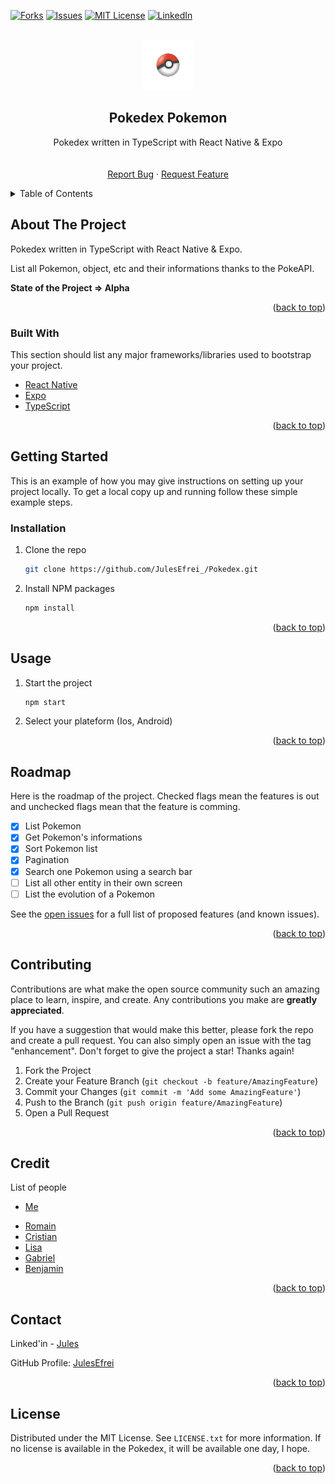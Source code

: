 <div id="top"></div>

<!-- [![Contributors][contributors-shield]][contributors-url] -->
<!-- [![Stargazers][stars-shield]][stars-url] -->
[![Forks][forks-shield]][forks-url]
[![Issues][issues-shield]][issues-url]
[![MIT License][license-shield]][license-url]
[![LinkedIn][linkedin-shield]][linkedin-url]



<!-- PROJECT LOGO -->
<br />
<div align="center">
  
  <img src="assets/Pokeball.png" alt="Logo" width="80" height="80" />
  <!-- https://drive.google.com/uc?export=view&id=      => Google drive Link -->

  <h2 align="center">Pokedex Pokemon</h2>

  <p align="center">
    Pokedex written in TypeScript with React Native & Expo
    <br />
    <!-- <a href="https://github.com/JulesEfrei/Pokedex"><strong>Explore the docs</strong></a> -->
    <br />
    <br />
    <!-- <a href="https://github.com/JulesEfrei/Pokedex">View Demo</a>
    · -->
    <a href="https://github.com/JulesEfrei/Pokedex/issues">Report Bug</a>
    ·
    <a href="https://github.com/JulesEfrei/Pokedex/pulls">Request Feature</a>
  </p>
</div>



<!-- TABLE OF CONTENTS -->
<details>
  <summary>Table of Contents</summary>
  <ol>
    <li>
      <a href="#about-the-project">About The Project</a>
      <ul>
        <li><a href="#built-with">Built With</a></li>
      </ul>
    </li>
    <li>
      <a href="#getting-started">Getting Started</a>
      <ul>
        <li><a href="#installation">Installation</a></li>
      </ul>
    </li>
    <li><a href="#usage">Usage</a></li>
    <li><a href="#roadmap">Roadmap / Features</a></li>
    <li><a href="#contributing">Contributing</a></li>
    <li><a href="#license">License</a></li>
    <li><a href="#contact">Contact</a></li>
    <li><a href="#credit">Credit</a></li>
  </ol>
</details>



<!-- ABOUT THE PROJECT -->
## About The Project

<!-- [![Product Name Screen Shot][product-screenshot]](https://example.com) -->

Pokedex written in TypeScript with React Native & Expo.

List all Pokemon, object, etc and their informations thanks to the PokeAPI.

**State of the Project => Alpha**


<p align="right">(<a href="#top">back to top</a>)</p>



### Built With

This section should list any major frameworks/libraries used to bootstrap your project.

* [React Native](https://reactnative.dev)
* [Expo](https://expo.dev)
* [TypeScript](https://www.typescriptlang.org)

<p align="right">(<a href="#top">back to top</a>)</p>



<!-- GETTING STARTED -->
## Getting Started

This is an example of how you may give instructions on setting up your project locally.
To get a local copy up and running follow these simple example steps.


### Installation

1. Clone the repo
   ```sh
   git clone https://github.com/JulesEfrei_/Pokedex.git
   ```
2. Install NPM packages
   ```sh
   npm install
   ```

<p align="right">(<a href="#top">back to top</a>)</p>



<!-- USAGE EXAMPLES -->
## Usage

1. Start the project
   ```sh
   npm start
   ```
2. Select your plateform (Ios, Android)

<p align="right">(<a href="#top">back to top</a>)</p>



<!-- ROADMAP -->
## Roadmap

Here is the roadmap of the project. Checked flags mean the features is out and unchecked flags mean that the feature is comming.

- [x] List Pokemon
- [x] Get Pokemon's informations
- [x] Sort Pokemon list
- [x] Pagination
- [x] Search one Pokemon using a search bar
- [ ] List all other entity in their own screen
- [ ] List the evolution of a Pokemon

See the [open issues](https://github.com/JulesEfrei/Pokedex/issues) for a full list of proposed features (and known issues).

<p align="right">(<a href="#top">back to top</a>)</p>



<!-- CONTRIBUTING -->
## Contributing

Contributions are what make the open source community such an amazing place to learn, inspire, and create. Any contributions you make are **greatly appreciated**.

If you have a suggestion that would make this better, please fork the repo and create a pull request. You can also simply open an issue with the tag "enhancement".
Don't forget to give the project a star! Thanks again!

1. Fork the Project
2. Create your Feature Branch (`git checkout -b feature/AmazingFeature`)
3. Commit your Changes (`git commit -m 'Add some AmazingFeature'`)
4. Push to the Branch (`git push origin feature/AmazingFeature`)
5. Open a Pull Request

<p align="right">(<a href="#top">back to top</a>)</p>



<!-- Credit -->
## Credit

List of people

* [Me](https://github.com/JulesEfrei)
- [Romain](https://github.com/RoromainM)
- [Cristian](https://github.com/DemoxDev)
- [Lisa](https://github.com/lisaamm)
- [Gabriel](https://github.com/GabrielC0)
- [Benjamin](https://github.com/bibil77)

<p align="right">(<a href="#top">back to top</a>)</p>



<!-- CONTACT -->
## Contact

Linked'in - [Jules](https://www.linkedin.com/in/jules-bruzeau/)

GitHub Profile: [JulesEfrei](https://github.com/JulesEfrei/)

<p align="right">(<a href="#top">back to top</a>)</p>



<!-- LICENSE -->
## License

Distributed under the MIT License. See `LICENSE.txt` for more information. If no license is available in the Pokedex, it will be available one day, I hope.

<p align="right">(<a href="#top">back to top</a>)</p>






<!-- MARKDOWN LINKS & IMAGES -->
<!-- [contributors-shield]: https://img.shields.io/github/contributors/JulesEfrei/Pokedex.svg?style=for-the-badge
[contributors-url]: https://github.com/JulesEfrei/Pokedex/graphs/contributors -->
<!-- [stars-shield]: https://img.shields.io/github/stars/JulesEfrei/Pokedex.svg?style=for-the-badge
[stars-url]: https://github.com/JulesEfrei/Pokedex/stargazers -->
[forks-shield]: https://img.shields.io/github/forks/JulesEfrei/Pokedex.svg?style=for-the-badge
[forks-url]: https://github.com/JulesEfrei/Pokedex/network/members
[issues-shield]: https://img.shields.io/github/issues/JulesEfrei/Pokedex.svg?style=for-the-badge
[issues-url]: https://github.com/JulesEfrei/Pokedex/issues
[license-shield]: https://img.shields.io/github/license/JulesEfrei/Pokedex.svg?style=for-the-badge
[license-url]: https://github.com/JulesEfrei/Pokedex/blob/master/LICENSE.txt
[linkedin-shield]: https://img.shields.io/badge/-LinkedIn-black.svg?style=for-the-badge&logo=linkedin&colorB=555
[linkedin-url]: https://www.linkedin.com/in/jules-bruzeau/
[product-screenshot]: images/screenshot.png